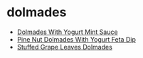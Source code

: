 # dolmades

 * [Dolmades With Yogurt Mint Sauce](../index/d/dolmades-with-yogurt-mint-sauce-2054.json)
 * [Pine Nut Dolmades With Yogurt Feta Dip](../index/p/pine-nut-dolmades-with-yogurt-feta-dip-1643.json)
 * [Stuffed Grape Leaves Dolmades](../index/s/stuffed-grape-leaves-dolmades.json)
